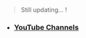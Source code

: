 
> Still updating...   !
* ###    [YouTube Channels](https://github.com/sarathlalup/Penetration-Testing/blob/master/helps/Youtube%20Channels.md)
